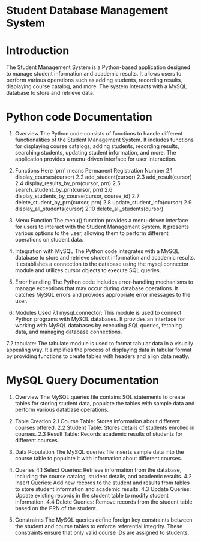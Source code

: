 # Student Database Management System
# Introduction
The Student Management System is a Python-based application designed to manage 
student information and academic results. 
It allows users to perform various operations such as adding students, 
recording results, displaying course catalog, and more. 
The system interacts with a MySQL database to store and retrieve data.
# Python code Documentation
1. Overview
The Python code consists of functions to handle different functionalities of the Student Management System.
It includes functions for displaying course catalogs, adding students, recording results, searching students,
updating student information, and more. The application provides a menu-driven interface for user interaction.

2. Functions
Here 'prn' means Permanent Registration Number
   2.1 display_courses(cursor)
   2.2 add_student(cursor)
   2.3 add_result(cursor)
   2.4 display_results_by_prn(cursor, prn)
   2.5 search_student_by_prn(cursor, prn)
   2.6 display_students_by_course(cursor, course_id)
   2.7 delete_student_by_prn(cursor, prn)
   2.8 update_student_info(cursor)
   2.9 display_all_students(cursor)
   2.10 delete_all_students(cursor)

4. Menu Function
The menu() function provides a menu-driven interface for users to interact with the
Student Management System. It presents various options to the user,
allowing them to perform different operations on student data.

5. Integration with MySQL
The Python code integrates with a MySQL database to store and
retrieve student information and academic results.
It establishes a connection to the database using the mysql.connector
module and utilizes cursor objects to execute SQL queries.

6. Error Handling
The Python code includes error-handling mechanisms to manage
exceptions that may occur during database operations.
It catches MySQL errors and provides appropriate error messages to the user.

7. Modules Used
  7.1 mysql.connector: This module is used to connect Python programs with MySQL databases.
  It provides an interface for working with MySQL databases by executing SQL queries, fetching data,
  and managing database connections.

  7.2 tabulate: The tabulate module is used to format tabular data in a visually appealing way. 
  It simplifies the process of displaying data in tabular format by providing functions to 
  create tables with headers and align data neatly.

# MySQL Query Documentation
1. Overview
The MySQL queries file contains SQL statements to create tables for storing student
data, populate the tables with sample data and perform various database operations.

2. Table Creation
  2.1 Course Table: Stores information about different courses offered.
  2.2 Student Table: Stores details of students enrolled in courses.
  2.3 Result Table: Records academic results of students for different courses.

3. Data Population
The MySQL queries file inserts sample data into the course table to populate
it with information about different courses.

4. Queries
  4.1 Select Queries: Retrieve information from the database, including the course catalog,
      student details, and academic results.
  4.2 Insert Queries: Add new records to the student and results from tables to store
      student information and academic results.
  4.3 Update Queries: Update existing records in the student table to modify
      student information.
  4.4 Delete Queries: Remove records from the student table based on the PRN of
      the student.

5. Constraints
The MySQL queries define foreign key constraints between the student and course tables
to enforce referential integrity. These constraints ensure that only valid course IDs
are assigned to students.
